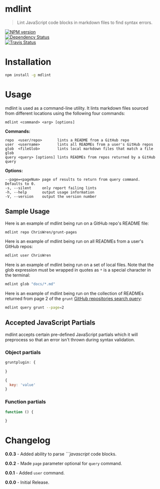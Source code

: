 # mdlint
> Lint JavaScript code blocks in markdown files to find syntax errors.

[![NPM version](https://badge.fury.io/js/mdlint.png)](http://badge.fury.io/js/mdlint)  
[![Dependency Status](https://gemnasium.com/ChrisWren/mdlint.png)](https://gemnasium.com/ChrisWren/mdlint)  
[![Travis Status](https://travis-ci.org/ChrisWren/mdlint.png)](https://travis-ci.org/ChrisWren/mdlint)

# Installation
```bash
npm install -g mdlint
```

# Usage

mdlint is used as a command-line utility. It lints markdown files sourced from different locations using the following four commands:

    mdlint <command> <arg> [options]

**Commands:**

    repo  <user/repo>       lints a README from a GitHub repo
    user  <username>        lints all READMEs from a user's GitHub repos
    glob  <fileGlob>        lints local markdown files that match a file glob
    query <query> [options] lints READMEs from repos returned by a GitHub query

**Options:**

    --page=<pageNum> page of results to return from query command. Defaults to 0.
    -s, --silent     only report failing lints
    -h, --help       output usage information
    -V, --version    output the version number

## Sample Usage

Here is an example of mdlint being run on a GitHub repo's README file:
```bash
mdlint repo ChrisWren/grunt-pages
```

Here is an example of mdlint being run on all READMEs from a user's GitHub repos:
```bash
mdlint user ChrisWren
```

Here is an example of mdlint being run on a set of local files. Note that the glob expression must be wrapped in quotes as `*` is a special character in the terminal:
```bash
mdlint glob "docs/*.md"
```

Here is an example of mdlint being run on the collection of READMEs returned from page 2 of the `grunt` [GitHub repositories search query](http://developer.github.com/v3/search/#search-repositories):
```bash
mdlint query grunt --page=2
```

## Accepted JavaScript Partials

mdlint accepts certain pre-defined JavaScript partials which it will preprocess so that an error isn't thrown during syntax validation.

### Object partials

```js
gruntplugin: {
  
}
```

```js
{
  key: 'value'
}
```

### Function partials
```js
function () {
  
}
```

# Changelog

**0.0.3** - Added ability to parse *```javascript* code blocks.

**0.0.2** - Made `page` parameter optional for `query` command.

**0.0.1** - Added `user` command.

**0.0.0** - Initial Release.
